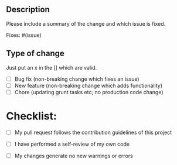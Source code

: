 ## Description

Please include a summary of the change and which issue is fixed.

Fixes: #(issue)

## Type of change
Just put an x in the [] which are valid.
- [ ] Bug fix (non-breaking change which fixes an issue)
- [ ] New feature (non-breaking change which adds functionality)
- [ ] Chore (updating grunt tasks etc; no production code change)

# Checklist:
- [ ] My pull request follows the contribution guidelines of this project
- [ ] I have performed a self-review of my own code
- [ ] My changes generate no new warnings or errors

